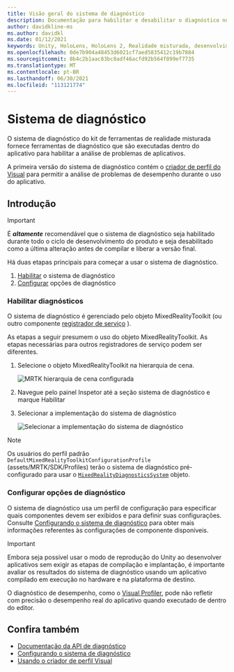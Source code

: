 ```yaml
---
title: Visão geral do sistema de diagnóstico
description: Documentação para habilitar e desabilitar o diagnóstico no MRTK
author: davidkline-ms
ms.author: davidkl
ms.date: 01/12/2021
keywords: Unity, HoloLens, HoloLens 2, Realidade misturada, desenvolvimento, MRTK,
ms.openlocfilehash: 0de7b904a48453d6021cf7aed5835412c19b7884
ms.sourcegitcommit: 8b4c2b1aac83bc8adf46acfd92b564f899ef7735
ms.translationtype: MT
ms.contentlocale: pt-BR
ms.lasthandoff: 06/30/2021
ms.locfileid: "113121774"
---
```

# <a name="diagnostic-system"></a>Sistema de diagnóstico

O sistema de diagnóstico do kit de ferramentas de realidade misturada fornece ferramentas de diagnóstico que são executadas dentro do aplicativo para habilitar a análise de problemas de aplicativos.

A primeira versão do sistema de diagnóstico contém o [criador de perfil do Visual](using-visual-profiler.md) para permitir a análise de problemas de desempenho durante o uso do aplicativo.

## <a name="getting-started"></a>Introdução

> [!IMPORTANT]
> É **_altamente_** recomendável que o sistema de diagnóstico seja habilitado durante todo o ciclo de desenvolvimento do produto e seja desabilitado como a última alteração antes de compilar e liberar a versão final.

Há duas etapas principais para começar a usar o sistema de diagnóstico.

1. [Habilitar](#enable-diagnostics) o sistema de diagnóstico
2. [Configurar](#configure-diagnostic-options) opções de diagnóstico

### <a name="enable-diagnostics"></a>Habilitar diagnósticos

O sistema de diagnóstico é gerenciado pelo objeto MixedRealityToolkit (ou outro componente [registrador de serviço](xref:Microsoft.MixedReality.Toolkit.IMixedRealityServiceRegistrar) ).

As etapas a seguir presumem o uso do objeto MixedRealityToolkit. As etapas necessárias para outros registradores de serviço podem ser diferentes.

1. Selecione o objeto MixedRealityToolkit na hierarquia de cena.

    ![MRTK hierarquia de cena configurada](../images/MRTK_ConfiguredHierarchy.png)

1. Navegue pelo painel Inspetor até a seção sistema de diagnóstico e marque Habilitar
1. Selecionar a implementação do sistema de diagnóstico

    ![Selecionar a implementação do sistema de diagnóstico](../images/diagnostics/DiagnosticsSelectSystemType.png)

> [!NOTE]
> Os usuários do perfil padrão `DefaultMixedRealityToolkitConfigurationProfile` (assets/MRTK/SDK/Profiles) terão o sistema de diagnóstico pré-configurado para usar o [`MixedRealityDiagnosticsSystem`](xref:Microsoft.MixedReality.Toolkit.Diagnostics.MixedRealityDiagnosticsSystem) objeto.

### <a name="configure-diagnostic-options"></a>Configurar opções de diagnóstico

O sistema de diagnóstico usa um perfil de configuração para especificar quais componentes devem ser exibidos e para definir suas configurações. Consulte [Configurando o sistema de diagnóstico](configuring-diagnostics.md) para obter mais informações referentes às configurações de componente disponíveis.

> [!IMPORTANT]
> Embora seja possível usar o modo de reprodução do Unity ao desenvolver aplicativos sem exigir as etapas de compilação e implantação, é importante avaliar os resultados do sistema de diagnóstico usando um aplicativo compilado em execução no hardware e na plataforma de destino.
>
> O diagnóstico de desempenho, como o [Visual Profiler](using-visual-profiler.md), pode não refletir com precisão o desempenho real do aplicativo quando executado de dentro do editor.

## <a name="see-also"></a>Confira também

- [Documentação da API de diagnóstico](xref:Microsoft.MixedReality.Toolkit.Diagnostics)
- [Configurando o sistema de diagnóstico](configuring-diagnostics.md)
- [Usando o criador de perfil Visual](using-visual-profiler.md)
